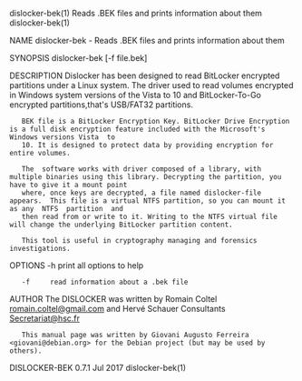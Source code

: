dislocker-bek(1)                                         Reads .BEK files and prints information about them                                         dislocker-bek(1)

NAME
       dislocker-bek - Reads .BEK files and prints information about them

SYNOPSIS
       dislocker-bek [-f file.bek]

DESCRIPTION
       Dislocker has been designed to read BitLocker encrypted partitions under a Linux system. The driver used to read volumes encrypted in Windows system versions
       of the Vista to 10 and BitLocker-To-Go encrypted partitions,that's USB/FAT32 partitions.

       BEK file is a BitLocker Encryption Key. BitLocker Drive Encryption is a full disk encryption feature included with the Microsoft's Windows versions Vista  to
       10. It is designed to protect data by providing encryption for entire volumes.

       The  software works with driver composed of a library, with multiple binaries using this library. Decrypting the partition, you have to give it a mount point
       where, once keys are decrypted, a file named dislocker-file appears.  This file is a virtual NTFS partition, so you can mount it as any  NTFS  partition  and
       then read from or write to it. Writing to the NTFS virtual file will change the underlying BitLocker partition content.

       This tool is useful in cryptography managing and forensics investigations.

OPTIONS
       -h     print all options to help

       -f     read information about a .bek file

AUTHOR
       The DISLOCKER was written by Romain Coltel <romain.coltel@gmail.com> and Hervé Schauer Consultants <Secretariat@hsc.fr>

       This manual page was written by Giovani Augusto Ferreira <giovani@debian.org> for the Debian project (but may be used by others).

DISLOCKER-BEK 0.7.1                                                           Jul 2017                                                              dislocker-bek(1)

